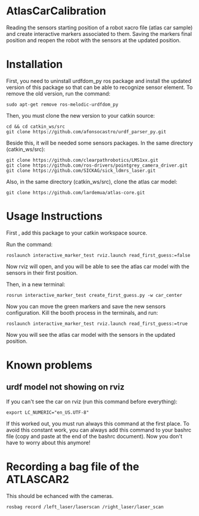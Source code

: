 # AtlasCarCalibration
Reading the sensors starting position of a robot xacro file (atlas car sample) and create interactive markers associated to them.
Saving the markers final position and reopen the robot with the sensors at the updated position.

# Installation
First, you need to uninstall urdfdom_py ros package and install the updated version of this package so that can be able to recognize sensor element.
To remove the old version, run the command:
```
sudo apt-get remove ros-melodic-urdfdom_py
```
Then, you must clone the new version to your catkin source:
```
cd && cd catkin_ws/src
git clone https://github.com/afonsocastro/urdf_parser_py.git
```
Beside this, it will be needed some sensors packages.
In the same directory (catkin_ws/src):
```
git clone https://github.com/clearpathrobotics/LMS1xx.git
git clone https://github.com/ros-drivers/pointgrey_camera_driver.git
git clone https://github.com/SICKAG/sick_ldmrs_laser.git
```
Also, in the same directory (catkin_ws/src), clone the atlas car model:
````
git clone https://github.com/lardemua/atlas-core.git
```` 

# Usage Instructions
First , add this package to your catkin workspace source.

Run the command:
```
roslaunch interactive_marker_test rviz.launch read_first_guess:=false
```

Now rviz will open, and you will be able to see the atlas car model with the sensors in their first position.

Then, in a new terminal:
```
rosrun interactive_marker_test create_first_guess.py -w car_center
```

Now you can move the green markers and save the new sensors configuration.
Kill the booth process in the terminals, and run:

```
roslaunch interactive_marker_test rviz.launch read_first_guess:=true
```
Now you will see the atlas car model with the sensors in the updated position.

# Known problems

## urdf model not showing on rviz

If you can't see the car on rviz (run this command before everything):

```
export LC_NUMERIC="en_US.UTF-8"
```

If this worked out, you must run always this command at the first place. To avoid this constant work, you can always
add this command to your bashrc file (copy and paste at the end of the bashrc document).
Now you don't have to worry about this anymore!

# Recording a bag file of the ATLASCAR2

This should be echanced with the cameras.

```
rosbag record /left_laser/laserscan /right_laser/laser_scan
```
